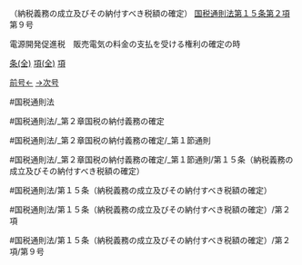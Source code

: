 （納税義務の成立及びその納付すべき税額の確定）
[国税通則法第１５条第２項](国税通則法＿＿＿＿＿第１５条第２項)第９号

電源開発促進税　販売電気の料金の支払を受ける権利の確定の時

[条(全)](国税通則法＿＿＿＿＿第１５条_.md)    [項(全)](国税通則法＿＿＿＿＿第１５条第２項_.md)    [項](国税通則法＿＿＿＿＿第１５条第２項.md)

[前号←](国税通則法＿＿＿＿＿第１５条第２項第８号.md)    [→次号](国税通則法＿＿＿＿＿第１５条第２項第１０号.md)

#国税通則法

#国税通則法/_第２章国税の納付義務の確定

#国税通則法/_第２章国税の納付義務の確定/_第１節通則

#国税通則法/_第２章国税の納付義務の確定/_第１節通則/第１５条（納税義務の成立及びその納付すべき税額の確定）

#国税通則法/第１５条（納税義務の成立及びその納付すべき税額の確定）

#国税通則法/第１５条（納税義務の成立及びその納付すべき税額の確定）/第２項

#国税通則法/第１５条（納税義務の成立及びその納付すべき税額の確定）/第２項/第９号


